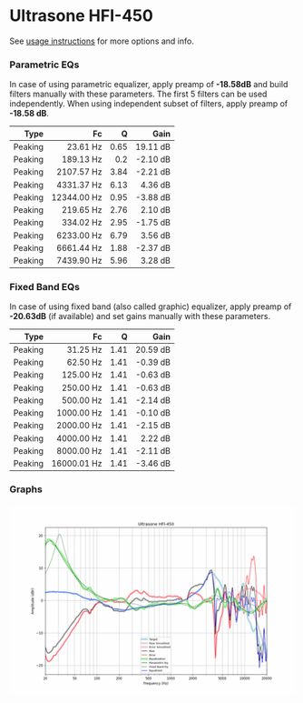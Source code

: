 # Ultrasone HFI-450
See [usage instructions](https://github.com/jaakkopasanen/AutoEq#usage) for more options and info.

### Parametric EQs
In case of using parametric equalizer, apply preamp of **-18.58dB** and build filters manually
with these parameters. The first 5 filters can be used independently.
When using independent subset of filters, apply preamp of **-18.58 dB**.

| Type    | Fc          |    Q | Gain     |
|--------:|------------:|-----:|---------:|
| Peaking | 23.61 Hz    | 0.65 | 19.11 dB |
| Peaking | 189.13 Hz   | 0.2  | -2.10 dB |
| Peaking | 2107.57 Hz  | 3.84 | -2.21 dB |
| Peaking | 4331.37 Hz  | 6.13 | 4.36 dB  |
| Peaking | 12344.00 Hz | 0.95 | -3.88 dB |
| Peaking | 219.65 Hz   | 2.76 | 2.10 dB  |
| Peaking | 334.02 Hz   | 2.95 | -1.75 dB |
| Peaking | 6233.00 Hz  | 6.79 | 3.56 dB  |
| Peaking | 6661.44 Hz  | 1.88 | -2.37 dB |
| Peaking | 7439.90 Hz  | 5.96 | 3.28 dB  |

### Fixed Band EQs
In case of using fixed band (also called graphic) equalizer, apply preamp of **-20.63dB**
(if available) and set gains manually with these parameters.

| Type    | Fc          |    Q | Gain     |
|--------:|------------:|-----:|---------:|
| Peaking | 31.25 Hz    | 1.41 | 20.59 dB |
| Peaking | 62.50 Hz    | 1.41 | -0.39 dB |
| Peaking | 125.00 Hz   | 1.41 | -0.63 dB |
| Peaking | 250.00 Hz   | 1.41 | -0.63 dB |
| Peaking | 500.00 Hz   | 1.41 | -2.14 dB |
| Peaking | 1000.00 Hz  | 1.41 | -0.10 dB |
| Peaking | 2000.00 Hz  | 1.41 | -2.15 dB |
| Peaking | 4000.00 Hz  | 1.41 | 2.22 dB  |
| Peaking | 8000.00 Hz  | 1.41 | -2.11 dB |
| Peaking | 16000.01 Hz | 1.41 | -3.46 dB |

### Graphs
![](./Ultrasone%20HFI-450.png)